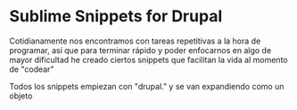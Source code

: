 # Sublime Snippets for Drupal

Cotidianamente nos encontramos con tareas repetitivas a la hora de programar, 
así que para terminar rápido y poder enfocarnos en algo de mayor dificultad he creado ciertos snippets que facilitan la vida
al momento de "codear"

Todos los snippets empiezan con "drupal." y se van expandiendo como un objeto
